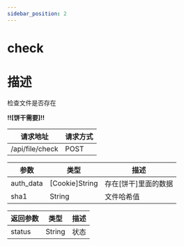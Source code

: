 ```yaml
---
sidebar_position: 2
---
```


# check

# 描述

检查文件是否存在

**!!\[饼干需要\]!!**

| 请求地址            | 请求方式 |
|-----------------|------|
| /api/file/check | POST |

| 参数        | 类型               | 描述            |
|-----------|------------------|---------------|
| auth_data | \[Cookie\]String | 存在\[饼干\]里面的数据 |
| sha1      | String           | 文件哈希值         |

| 返回参数   | 类型     | 描述 |
|--------|--------|----|
| status | String | 状态 |
